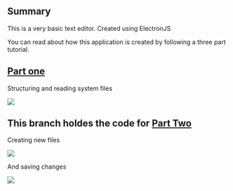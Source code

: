 ## Summary 

This is a very basic text editor. Created using ElectronJS

You can read about how this application is created by following a three part tutorial.

## [Part one](https://dev.to/aurelkurtula/creating-a-text-editor-in-electron-reading-files-13b8)

Structuring and reading system files

![](https://res.cloudinary.com/practicaldev/image/fetch/s--PrXpZTU4--/c_limit%2Cf_auto%2Cfl_progressive%2Cq_66%2Cw_880/https://thepracticaldev.s3.amazonaws.com/i/7cu9ru56acuath88r4m0.gif)

## This branch holdes the code for [Part Two](https://dev.to/aurelkurtula/creating-a-text-editor-in-electron-part-2---writing-files-l80)

Creating new files

![](https://res.cloudinary.com/practicaldev/image/fetch/s---bt62m2X--/c_limit%2Cf_auto%2Cfl_progressive%2Cq_66%2Cw_880/https://thepracticaldev.s3.amazonaws.com/i/0jc3y1livwh81ef6y6yg.gif)

And saving changes

![](https://res.cloudinary.com/practicaldev/image/fetch/s--HlIK8Dex--/c_limit%2Cf_auto%2Cfl_progressive%2Cq_66%2Cw_880/https://thepracticaldev.s3.amazonaws.com/i/cpq3d0d9yt5pcz3s3aiz.gif)
